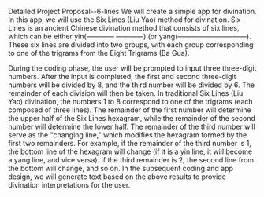 Detailed Project Proposal--6-lines
We will create a simple app for divination. In this app, we will use the Six Lines (Liu Yao) method for divination. Six Lines is an ancient Chinese divination method that consists of six lines, which can be either yin(————  ————) (or yang(——————————). These six lines are divided into two groups, with each group corresponding to one of the trigrams from the Eight Trigrams (Ba Gua).

During the coding phase, the user will be prompted to input three three-digit numbers. After the input is completed, the first and second three-digit numbers will be divided by 8, and the third number will be divided by 6. The remainder of each division will then be taken.
In traditional Six Lines (Liu Yao) divination, the numbers 1 to 8 correspond to one of the trigrams (each composed of three lines). The remainder of the first number will determine the upper half of the Six Lines hexagram, while the remainder of the second number will determine the lower half.
The remainder of the third number will serve as the "changing line," which modifies the hexagram formed by the first two remainders. For example, if the remainder of the third number is 1, the bottom line of the hexagram will change (if it is a yin line, it will become a yang line, and vice versa). If the third remainder is 2, the second line from the bottom will change, and so on.
In the subsequent coding and app design, we will generate text based on the above results to provide divination interpretations for the user.
